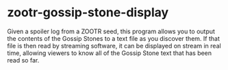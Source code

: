 # zootr-gossip-stone-display
Given a spoiler log from a ZOOTR seed, this program allows you to output the contents of the Gossip Stones to a text file as you discover them. If that file is then read by streaming software, it can be displayed on stream in real time, allowing viewers to know all of the Gossip Stone text that has been read so far.
